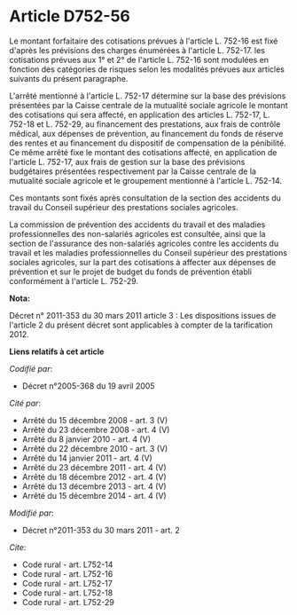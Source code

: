 # Article D752-56

Le montant forfaitaire des cotisations prévues à l'article L. 752-16 est fixé d'après les prévisions des charges énumérées à
l'article L. 752-17. les cotisations prévues aux 1° et 2° de l'article L. 752-16 sont modulées en fonction des catégories de
risques selon les modalités prévues aux articles suivants du présent paragraphe.

L'arrêté mentionné à l'article L. 752-17 détermine sur la base des prévisions présentées par la Caisse centrale de la
mutualité sociale agricole le montant des cotisations qui sera affecté, en application des articles L. 752-17, L. 752-18 et
L. 752-29, au financement des prestations, aux frais de contrôle médical, aux dépenses de prévention, au financement du fonds
de réserve des rentes et au financement du dispositif de compensation de la pénibilité. Ce même arrêté fixe le montant des
cotisations affecté, en application de l'article L. 752-17, aux frais de gestion sur la base des prévisions budgétaires
présentées respectivement par la Caisse centrale de la mutualité sociale agricole et le groupement mentionné à l'article L.
752-14. 

Ces montants sont fixés après consultation de la section des accidents du travail du Conseil supérieur des prestations
sociales agricoles. 

La commission de prévention des accidents du travail et des maladies professionnelles des non-salariés agricoles est
consultée, ainsi que la section de l'assurance des non-salariés agricoles contre les accidents du travail et les maladies
professionnelles du Conseil supérieur des prestations sociales agricoles, sur la part des cotisations à affecter aux dépenses
de prévention et sur le projet de budget du fonds de prévention établi conformément à l'article L. 752-29.

**Nota:**

Décret n° 2011-353 du 30 mars 2011 article 3 : Les dispositions issues de l'article 2 du présent décret sont applicables à
compter de la tarification 2012.

**Liens relatifs à cet article**

_Codifié par_:

  - Décret n°2005-368 du 19 avril 2005

_Cité par_:

  - Arrêté du 15 décembre 2008 - art. 3 (V)
  - Arrêté du 23 décembre 2008 - art. 4 (V)
  - Arrêté du 8 janvier 2010 - art. 4 (V)
  - Arrêté du 22 décembre 2010 - art. 3 (V)
  - Arrêté du 14 janvier 2011 - art. 4 (V)
  - Arrêté du 23 décembre 2011 - art. 4 (V)
  - Arrêté du 18 décembre 2012 - art. 4 (V)
  - Arrêté du 13 décembre 2013 - art. 4 (V)
  - Arrêté du 15 décembre 2014 - art. 4 (V)

_Modifié par_:

  - Décret n°2011-353 du 30 mars 2011 - art. 2

_Cite_:

  - Code rural - art. L752-14
  - Code rural - art. L752-16
  - Code rural - art. L752-17
  - Code rural - art. L752-18
  - Code rural - art. L752-29
